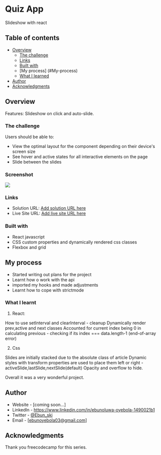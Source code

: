 # Quiz App

Slideshow with react

## Table of contents

- [Overview](#overview)
  - [The challenge](#the-challenge)
  - [Links](#links)
  - [Built with](#built-with)
  - [My process] (#My-process)
  - [What I learned](#what-i-learned)
- [Author](#author)
- [Acknowledgments](#acknowledgments)

## Overview

Features:
Slideshow on click and auto-slide.

### The challenge

Users should be able to:

- View the optimal layout for the component depending on their device's screen size
- See hover and active states for all interactive elements on the page
- Slide between the slides

### Screenshot

![](./screenshot.jpg)

### Links

- Solution URL: [Add solution URL here](https://your-solution-url.com)
- Live Site URL: [Add live site URL here](https://your-live-site-url.com)

### Built with

- React javascript
- CSS custom properties and dynamically rendered css classes
- Flexbox and grid

## My process

- Started writing out plans for the project
- Learnt how o work with the api
- imported my hooks and made adjustments
- Learnt how to cope with strictmode
### What I learnt

1. React:

How to use setInterval and clearInterval - cleanup
Dynamically render prev,active and next classes
Accounted for current index being 0 in calculating previous - checking if its index === data.length-1 (end-of-array error)

2. Css

Slides are initially stacked due to the absolute class of article
Dynamic styles with transform properties are used to place them left or right - activeSlide,lastSlide,nextSlide(default)
Opacity and overflow to hide.

Overall it was a very wonderful project.

## Author

- Website - [coming soon...]
- LinkedIn - https://www.linkedin.com/in/ebunoluwa-oyebola-1490021b1
- Twitter - [@Ebun_ski](https://www.twitter.com/Ebun_ski)
- Email - [ebunoyebola03@gmail.com]

## Acknowledgments

Thank you freecodecamp for this series.
